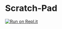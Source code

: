 # Scratch-Pad

[![Run on Repl.it](https://repl.it/badge/github/szucca/Scratch-Pad)](https://repl.it/github/szucca/Scratch-Pad)